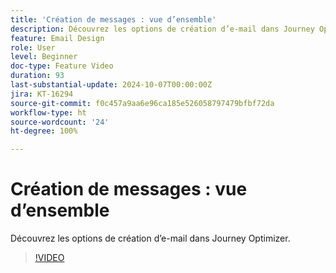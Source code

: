 ```yaml
---
title: 'Création de messages : vue d’ensemble'
description: Découvrez les options de création d’e-mail dans Journey Optimizer.
feature: Email Design
role: User
level: Beginner
doc-type: Feature Video
duration: 93
last-substantial-update: 2024-10-07T00:00:00Z
jira: KT-16294
source-git-commit: f0c457a9aa6e96ca185e526058797479bfbf72da
workflow-type: ht
source-wordcount: '24'
ht-degree: 100%

---
```



# Création de messages : vue d’ensemble

Découvrez les options de création d’e-mail dans Journey Optimizer.

>[!VIDEO](https://video.tv.adobe.com/v/3432685/?learn=on)
